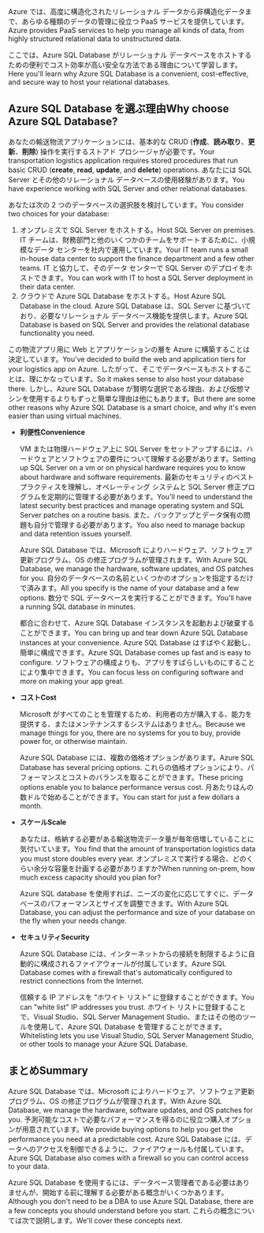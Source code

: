 <span data-ttu-id="b8654-101">Azure では、高度に構造化されたリレーショナル データから非構造化データまで、あらゆる種類のデータの管理に役立つ PaaS サービスを提供しています。</span><span class="sxs-lookup"><span data-stu-id="b8654-101">Azure provides PaaS services to help you manage all kinds of data, from highly structured relational data to unstructured data.</span></span>

<span data-ttu-id="b8654-102">ここでは、Azure SQL Database がリレーショナル データベースをホストするための便利でコスト効率が高い安全な方法である理由について学習します。</span><span class="sxs-lookup"><span data-stu-id="b8654-102">Here you'll learn why Azure SQL Database is a convenient, cost-effective, and secure way to host your relational databases.</span></span>

## <a name="why-choose-azure-sql-database"></a><span data-ttu-id="b8654-103">Azure SQL Database を選ぶ理由</span><span class="sxs-lookup"><span data-stu-id="b8654-103">Why choose Azure SQL Database?</span></span>

<span data-ttu-id="b8654-104">あなたの輸送物流アプリケーションには、基本的な CRUD (**作成**、**読み取り**、**更新**、**削除**) 操作を実行するストアド プロシージャが必要です。</span><span class="sxs-lookup"><span data-stu-id="b8654-104">Your transportation logistics application requires stored procedures that run basic CRUD (**create**, **read**, **update**, and **delete**) operations.</span></span> <span data-ttu-id="b8654-105">あなたには SQL Server とその他のリレーショナル データベースの使用経験があります。</span><span class="sxs-lookup"><span data-stu-id="b8654-105">You have experience working with SQL Server and other relational databases.</span></span>

<span data-ttu-id="b8654-106">あなたは次の 2 つのデータベースの選択肢を検討しています。</span><span class="sxs-lookup"><span data-stu-id="b8654-106">You consider two choices for your database:</span></span>

1. <span data-ttu-id="b8654-107">オンプレミスで SQL Server をホストする。</span><span class="sxs-lookup"><span data-stu-id="b8654-107">Host SQL Server on premises.</span></span> <span data-ttu-id="b8654-108">IT チームは、財務部門と他のいくつかのチームをサポートするために、小規模なデータ センターを社内で運用しています。</span><span class="sxs-lookup"><span data-stu-id="b8654-108">Your IT team runs a small in-house data center to support the finance department and a few other teams.</span></span> <span data-ttu-id="b8654-109">IT と協力して、そのデータ センターで SQL Server のデプロイをホストできます。</span><span class="sxs-lookup"><span data-stu-id="b8654-109">You can work with IT to host a SQL Server deployment in their data center.</span></span>
1. <span data-ttu-id="b8654-110">クラウドで Azure SQL Database をホストする。</span><span class="sxs-lookup"><span data-stu-id="b8654-110">Host Azure SQL Database in the cloud.</span></span> <span data-ttu-id="b8654-111">Azure SQL Database は、SQL Server に基づいており、必要なリレーショナル データベース機能を提供します。</span><span class="sxs-lookup"><span data-stu-id="b8654-111">Azure SQL Database is based on SQL Server and provides the relational database functionality you need.</span></span>

<span data-ttu-id="b8654-112">この物流アプリ用に Web とアプリケーションの層を Azure に構築することは決定しています。</span><span class="sxs-lookup"><span data-stu-id="b8654-112">You've decided to build the web and application tiers for your logistics app on Azure.</span></span> <span data-ttu-id="b8654-113">したがって、そこでデータベースもホストすることは、理にかなっています。</span><span class="sxs-lookup"><span data-stu-id="b8654-113">So it makes sense to also host your database there.</span></span> <span data-ttu-id="b8654-114">しかし、Azure SQL Database が賢明な選択である理由、および仮想マシンを使用するよりもずっと簡単な理由は他にもあります。</span><span class="sxs-lookup"><span data-stu-id="b8654-114">But there are some other reasons why Azure SQL Database is a smart choice, and why it's even easier than using virtual machines.</span></span>

* <span data-ttu-id="b8654-115">**利便性**</span><span class="sxs-lookup"><span data-stu-id="b8654-115">**Convenience**</span></span>

    <span data-ttu-id="b8654-116">VM または物理ハードウェア上に SQL Server をセットアップするには、ハードウェアとソフトウェアの要件について理解する必要があります。</span><span class="sxs-lookup"><span data-stu-id="b8654-116">Setting up SQL Server on a vm or on physical hardware requires you to know about hardware and software requirements.</span></span> <span data-ttu-id="b8654-117">最新のセキュリティのベスト プラクティスを理解し、オペレーティング システムと SQL Server 修正プログラムを定期的に管理する必要があります。</span><span class="sxs-lookup"><span data-stu-id="b8654-117">You'll need to understand the latest security best practices and manage operating system and SQL Server patches on a routine basis.</span></span> <span data-ttu-id="b8654-118">また、バックアップとデータ保有の問題も自分で管理する必要があります。</span><span class="sxs-lookup"><span data-stu-id="b8654-118">You also need to manage backup and data retention issues yourself.</span></span>

    <span data-ttu-id="b8654-119">Azure SQL Database では、Microsoft によりハードウェア、ソフトウェア更新プログラム、OS の修正プログラムが管理されます。</span><span class="sxs-lookup"><span data-stu-id="b8654-119">With Azure SQL Database, we manage the hardware, software updates, and OS patches for you.</span></span> <span data-ttu-id="b8654-120">自分のデータベースの名前といくつかのオプションを指定するだけで済みます。</span><span class="sxs-lookup"><span data-stu-id="b8654-120">All you specify is the name of your database and a few options.</span></span> <span data-ttu-id="b8654-121">数分で SQL データベースを実行することができます。</span><span class="sxs-lookup"><span data-stu-id="b8654-121">You'll have a running SQL database in minutes.</span></span>

    <span data-ttu-id="b8654-122">都合に合わせて、Azure SQL Database インスタンスを起動および破棄することができます。</span><span class="sxs-lookup"><span data-stu-id="b8654-122">You can bring up and tear down Azure SQL Database instances at your convenience.</span></span> <span data-ttu-id="b8654-123">Azure SQL Database はすばやく起動し、簡単に構成できます。</span><span class="sxs-lookup"><span data-stu-id="b8654-123">Azure SQL Database comes up fast and is easy to configure.</span></span> <span data-ttu-id="b8654-124">ソフトウェアの構成よりも、アプリをすばらしいものにすることにより集中できます。</span><span class="sxs-lookup"><span data-stu-id="b8654-124">You can focus less on configuring software and more on making your app great.</span></span>
* <span data-ttu-id="b8654-125">**コスト**</span><span class="sxs-lookup"><span data-stu-id="b8654-125">**Cost**</span></span>

    <span data-ttu-id="b8654-126">Microsoft がすべてのことを管理するため、利用者の方が購入する、能力を提供する、またはメンテナンスするシステムはありません。</span><span class="sxs-lookup"><span data-stu-id="b8654-126">Because we manage things for you, there are no systems for you to buy, provide power for, or otherwise maintain.</span></span>

    <span data-ttu-id="b8654-127">Azure SQL Database には、複数の価格オプションがあります。</span><span class="sxs-lookup"><span data-stu-id="b8654-127">Azure SQL Database has several pricing options.</span></span> <span data-ttu-id="b8654-128">これらの価格オプションにより、パフォーマンスとコストのバランスを取ることができます。</span><span class="sxs-lookup"><span data-stu-id="b8654-128">These pricing options enable you to balance performance versus cost.</span></span> <span data-ttu-id="b8654-129">月あたりほんの数ドルで始めることができます。</span><span class="sxs-lookup"><span data-stu-id="b8654-129">You can start for just a few dollars a month.</span></span>
* <span data-ttu-id="b8654-130">**スケール**</span><span class="sxs-lookup"><span data-stu-id="b8654-130">**Scale**</span></span>
 
    <span data-ttu-id="b8654-131">あなたは、格納する必要がある輸送物流データ量が毎年倍増していることに気付いています。</span><span class="sxs-lookup"><span data-stu-id="b8654-131">You find that the amount of transportation logistics data you must store doubles every year.</span></span> <span data-ttu-id="b8654-132">オンプレミスで実行する場合、どのくらい余分な容量を計画する必要がありますか?</span><span class="sxs-lookup"><span data-stu-id="b8654-132">When running on-prem, how much excess capacity should you plan for?</span></span>

    <span data-ttu-id="b8654-133">Azure SQL database を使用すれば、ニーズの変化に応じてすぐに、データベースのパフォーマンスとサイズを調整できます。</span><span class="sxs-lookup"><span data-stu-id="b8654-133">With Azure SQL Database, you can adjust the performance and size of your database on the fly when your needs change.</span></span>

* <span data-ttu-id="b8654-134">**セキュリティ**</span><span class="sxs-lookup"><span data-stu-id="b8654-134">**Security**</span></span>

    <span data-ttu-id="b8654-135">Azure SQL Database には、インターネットからの接続を制限するように自動的に構成されるファイアウォールが付属しています。</span><span class="sxs-lookup"><span data-stu-id="b8654-135">Azure SQL Database comes with a firewall that's automatically configured to restrict connections from the Internet.</span></span>

    <span data-ttu-id="b8654-136">信頼する IP アドレスを "ホワイト リスト" に登録することができます。</span><span class="sxs-lookup"><span data-stu-id="b8654-136">You can "white list" IP addresses you trust.</span></span> <span data-ttu-id="b8654-137">ホワイト リストに登録することで、Visual Studio、SQL Server Management Studio、またはその他のツールを使用して、Azure SQL Database を管理することができます。</span><span class="sxs-lookup"><span data-stu-id="b8654-137">Whitelisting lets you use Visual Studio, SQL Server Management Studio, or other tools to manage your Azure SQL Database.</span></span>

## <a name="summary"></a><span data-ttu-id="b8654-138">まとめ</span><span class="sxs-lookup"><span data-stu-id="b8654-138">Summary</span></span>

<span data-ttu-id="b8654-139">Azure SQL Database では、Microsoft によりハードウェア、ソフトウェア更新プログラム、OS の修正プログラムが管理されます。</span><span class="sxs-lookup"><span data-stu-id="b8654-139">With Azure SQL Database, we manage the hardware, software updates, and OS patches for you.</span></span> <span data-ttu-id="b8654-140">予測可能なコストで必要なパフォーマンスを得るのに役立つ購入オプションが用意されています。</span><span class="sxs-lookup"><span data-stu-id="b8654-140">We provide buying options to help you get the performance you need at a predictable cost.</span></span> <span data-ttu-id="b8654-141">Azure SQL Database には、データへのアクセスを制御できるように、ファイアウォールも付属しています。</span><span class="sxs-lookup"><span data-stu-id="b8654-141">Azure SQL Database also comes with a firewall so you can control access to your data.</span></span>

<span data-ttu-id="b8654-142">Azure SQL Database を使用するには、データベース管理者である必要はありませんが、開始する前に理解する必要がある概念がいくつかあります。</span><span class="sxs-lookup"><span data-stu-id="b8654-142">Although you don't need to be a DBA to use Azure SQL Database, there are a few concepts you should understand before you start.</span></span> <span data-ttu-id="b8654-143">これらの概念については次で説明します。</span><span class="sxs-lookup"><span data-stu-id="b8654-143">We'll cover these concepts next.</span></span>